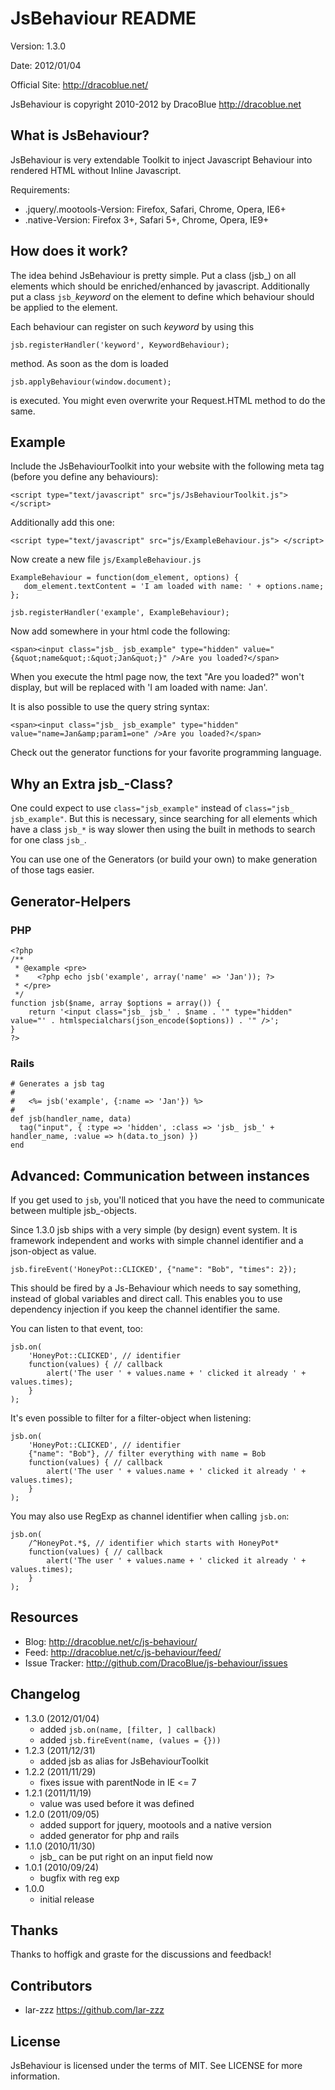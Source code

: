 JsBehaviour README
=======================

Version: 1.3.0

Date: 2012/01/04

Official Site: <http://dracoblue.net/>

JsBehaviour is copyright 2010-2012 by DracoBlue <http://dracoblue.net>

What is JsBehaviour?
--------------------

JsBehaviour is very extendable Toolkit to inject Javascript Behaviour into
rendered HTML without Inline Javascript.

Requirements:

* .jquery/.mootools-Version: Firefox, Safari, Chrome, Opera, IE6+
* .native-Version: Firefox 3+, Safari 5+, Chrome, Opera, IE9+

How does it work?
-----------------

The idea behind JsBehaviour is pretty simple. Put a class (jsb_) on all
elements which should be enriched/enhanced by javascript. Additionally
put a class `jsb_`*keyword* on the element to define which behaviour
should be applied to the element.

Each behaviour can register on such *keyword* by using this

    jsb.registerHandler('keyword', KeywordBehaviour);

method. As soon as the dom is loaded

    jsb.applyBehaviour(window.document);

is executed. You might even overwrite your Request.HTML method to do the
same.

Example
-------

Include the JsBehaviourToolkit into your website with the following meta
tag (before you define any behaviours):

    <script type="text/javascript" src="js/JsBehaviourToolkit.js"> </script>

Additionally add this one:

    <script type="text/javascript" src="js/ExampleBehaviour.js"> </script>

Now create a new file `js/ExampleBehaviour.js`

    ExampleBehaviour = function(dom_element, options) {
       dom_element.textContent = 'I am loaded with name: ' + options.name;
    };
    
    jsb.registerHandler('example', ExampleBehaviour);

Now add somewhere in your html code the following:

    <span><input class="jsb_ jsb_example" type="hidden" value="{&quot;name&quot;:&quot;Jan&quot;}" />Are you loaded?</span>

When you execute the html page now, the text "Are you loaded?" won't display,
but will be replaced with 'I am loaded with name: Jan'.

It is also possible to use the query string syntax:

    <span><input class="jsb_ jsb_example" type="hidden" value="name=Jan&amp;param1=one" />Are you loaded?</span>

Check out the generator functions for your favorite programming language.

Why an Extra jsb_-Class?
---------------------

One could expect to use `class="jsb_example"` instead of `class="jsb_ jsb_example"`.
But this is necessary, since searching for all elements which have a class `jsb_*`
is way slower then using the built in methods to search for one class `jsb_`.

You can use one of the Generators (or build your own) to make generation of those
tags easier.

Generator-Helpers
-----------------

### PHP

    <?php
    /**
     * @example <pre>
     *    <?php echo jsb('example', array('name' => 'Jan')); ?>
     * </pre>
     */
    function jsb($name, array $options = array()) {
        return '<input class="jsb_ jsb_' . $name . '" type="hidden" value="' . htmlspecialchars(json_encode($options)) . '" />';
    }
    ?>

### Rails

    # Generates a jsb tag
    #
    #   <%= jsb('example', {:name => 'Jan'}) %>
    #
    def jsb(handler_name, data)
      tag("input", { :type => 'hidden', :class => 'jsb_ jsb_' + handler_name, :value => h(data.to_json) })
    end

Advanced: Communication between instances
-----------------------------------------

If you get used to `jsb`, you'll noticed that you have the need to communicate
between multiple jsb_-objects.

Since 1.3.0 jsb ships with a very simple (by design) event system. It is
framework independent and works with simple channel identifier and a
json-object as value.

    jsb.fireEvent('HoneyPot::CLICKED', {"name": "Bob", "times": 2});

This should be fired by a Js-Behaviour which needs to say something, instead
of global variables and direct call. This enables you to use dependency
injection if you keep the channel identifier the same.

You can listen to that event, too:

    jsb.on(
        'HoneyPot::CLICKED', // identifier
        function(values) { // callback
            alert('The user ' + values.name + ' clicked it already ' + values.times);
        }
    );

It's even possible to filter for a filter-object when listening:

    jsb.on(
        'HoneyPot::CLICKED', // identifier
        {"name": "Bob"}, // filter everything with name = Bob
        function(values) { // callback
            alert('The user ' + values.name + ' clicked it already ' + values.times);
        }
    );

You may also use RegExp as channel identifier when calling `jsb.on`:

    jsb.on(
        /^HoneyPot.*$, // identifier which starts with HoneyPot*
        function(values) { // callback
            alert('The user ' + values.name + ' clicked it already ' + values.times);
        }
    );

Resources
----------

* Blog: <http://dracoblue.net/c/js-behaviour/>
* Feed: <http://dracoblue.net/c/js-behaviour/feed/>
* Issue Tracker: <http://github.com/DracoBlue/js-behaviour/issues>

Changelog
---------

* 1.3.0 (2012/01/04)
  - added `jsb.on(name, [filter, ] callback)`
  - added `jsb.fireEvent(name, (values = {}))`
* 1.2.3 (2011/12/31)
  - added jsb as alias for JsBehaviourToolkit
* 1.2.2 (2011/11/29)
  - fixes issue with parentNode in IE <= 7
* 1.2.1 (2011/11/19)
  - value was used before it was defined
* 1.2.0 (2011/09/05)
  - added support for jquery, mootools and a native version
  - added generator for php and rails
* 1.1.0 (2010/11/30)
  - jsb_ can be put right on an input field now
* 1.0.1 (2010/09/24)
  - bugfix with reg exp
* 1.0.0
  - initial release

Thanks
-------
Thanks to hoffigk and graste for the discussions and feedback!

Contributors
------------
* lar-zzz https://github.com/lar-zzz

License
--------

JsBehaviour is licensed under the terms of MIT. See LICENSE for more information.
